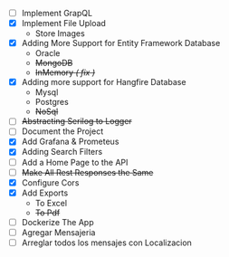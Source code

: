- [ ] Implement GrapQL
- [x] Implement File Upload
  - Store Images
- [x] Adding More Support for Entity Framework Database
  - Oracle
  - ~~MongoDB~~
  - ~~InMemory _( fix )_~~
- [x] Adding more support for Hangfire Database
  - Mysql
  - Postgres
  - ~~NoSql~~
- [ ] ~~Abstracting Serilog to Logger~~
- [ ] Document the Project
- [x] Add Grafana & Prometeus
- [x] Adding Search Filters
- [ ] Add a Home Page to the API
- [ ] ~~Make All Rest Responses the Same~~
- [x] Configure Cors
- [x] Add Exports
  - To Excel
  - ~~To Pdf~~
- [ ] Dockerize The App
- [ ] Agregar Mensajeria
- [ ] Arreglar todos los mensajes con Localizacion

